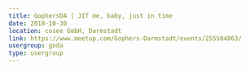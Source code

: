 ```yaml
---
title: GophersDA | JIT me, baby, just in time
date: 2018-10-30
location: cosee GmbH, Darmstadt
link: https://www.meetup.com/Gophers-Darmstadt/events/255504863/
usergroup: goda
type: usergroup
---
```

